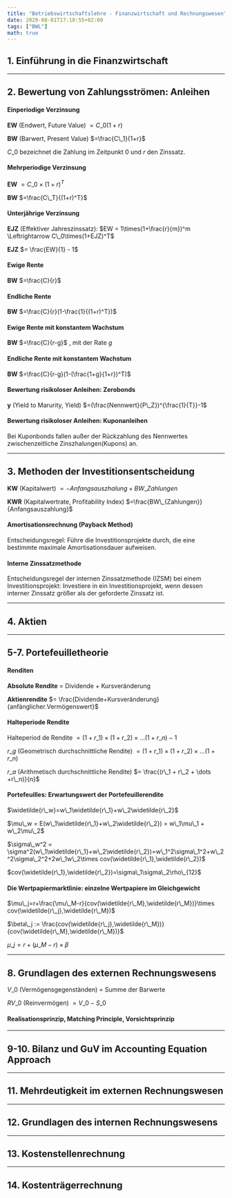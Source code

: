 ```yaml
---
title: "Betriebswirtschaftslehre - Finanzwirtschaft und Rechnungswesen"
date: 2020-08-01T17:10:55+02:00
tags: ["BWL"]
math: true
---
```


## 1. Einführung in die Finanzwirtschaft

---

## 2. Bewertung von Zahlungsströmen: Anleihen

#### Einperiodige Verzinsung

__EW__ (Endwert, Future Value) $= C\_0(1+r)$

__BW__ (Barwert, Present Value) $=\frac{C\_1}{1+r}$

$C\_0$ bezeichnet die Zahlung im Zeitpunkt 0 und $r$ den Zinssatz.

#### Mehrperiodige Verzinsung

__EW__ $=C\_0 \times (1+r)^T$

__BW__ $=\frac{C\_T}{(1+r)^T}$

#### Unterjährige Verzinsung

__EJZ__ (Effektiver Jahreszinssatz): $EW = 1\times(1+\frac{r}{m})^m \Leftrightarrow C\_0\times(1+EJZ)^T$ 

__EJZ__ $= \frac{EW}{1} - 1$

#### Ewige Rente

__BW__ $=\frac{C}{r}$

#### Endliche Rente

__BW__ $=\frac{C}{r}(1-\frac{1}{(1+r)^T})$

#### Ewige Rente mit konstantem Wachstum

__BW__ $=\frac{C}{r-g}$ , mit der Rate $g$

#### Endliche Rente mit konstantem Wachstum

__BW__ $=\frac{C}{r-g}(1-(\frac{1+g}{1+r})^T)$

#### Bewertung risikoloser Anleihen: Zerobonds

__y__ (Yield to Marurity, Yield) $=(\frac{Nennwert}{P\_Z})^{\frac{1}{T}}-1$

#### Bewertung risikoloser Anleihen: Kuponanleihen

Bei Kuponbonds fallen außer der Rückzahlung des Nennwertes zwischenzeitliche Zinszhalungen(Kupons) an.

---

## 3. Methoden der Investitionsentscheidung

__KW__ (Kapitalwert) $= - Anfangsauszhalung + BW\_{Zahlungen}$

__KWR__ (Kapitalwertrate, Profitability Index) $=\frac{BW\_{Zahlungen}}{Anfangsauszahlung}$

#### Amortisationsrechnung (Payback Method)

Entscheidungsregel: Führe die Investitionsprojekte durch, die eine bestimmte maximale Amortisationsdauer aufweisen.

#### Interne Zinssatzmethode

Entscheidungsregel der internen Zinssatzmethode (IZSM) bei einem Investitionsprojekt: Investiere in ein Investitionsprojekt, wenn dessen interner Zinssatz größer als der geforderte Zinssatz ist.

---

## 4. Aktien

---

## 5-7. Portefeuilletheorie

#### Renditen

__Absolute Rendite__ = Dividende + Kursveränderung

__Aktienrendite__ $= \frac{Dividende+Kursveränderung}{anfänglicher.Vermögenswert}$

#### Halteperiode Rendite

Halteperiod de Rendite $=(1+r\_1)\times(1+r\_2)\times\dots(1+r\_n)-1$

$r\_g$ (Geometrisch durchschnittliche Rendite) $=(1+r\_1)\times(1+r\_2)\times\dots(1+r\_n)$

$r\_a$ (Arithmetisch durchschnittliche Rendite) $= \frac{(r\_1 + r\_2 + \dots +r\_n)}{n}$

#### Portefeuilles: Erwartungswert der Portefeuillerendite

$\widetilde{r\_w}=w\_1\widetilde{r\_1}+w\_2\widetilde{r\_2}$

$\mu\_w = E(w\_1\widetilde{r\_1}+w\_2\widetilde{r\_2}) = w\_1\mu\_1 + w\_2\mu\_2$

$\sigma\_w^2 = \sigma^2(w\_1\widetilde{r\_1}+w\_2\widetilde{r\_2})=w\_1^2\sigma\_1^2+w\_2^2\sigma\_2^2+2w\_1w\_2\times cov(\widetilde{r\_1},\widetilde{r\_2})$

$cov(\widetilde{r\_1},\widetilde{r\_2})=\sigma\_1\sigma\_2\rho\_{12}$

#### Die Wertpapiermarktlinie: einzelne Wertpapiere im Gleichgewicht

$\mu\_j=r+\frac{\mu\_M-r}{cov(\widetilde{r\_M},\widetilde{r\_M})}\times cov(\widetilde{r\_j},\widetilde{r\_M})$

$\beta\_j := \frac{cov(\widetilde{r\_j},\widetilde{r\_M})}{cov(\widetilde{r\_M},\widetilde{r\_M})}$

$\mu\_j = r+(\mu\_M-r)\times\beta$

---

## 8. Grundlagen des externen Rechnungswesens

$V\_0$ (Vermögensgegenständen) = Summe der Barwerte

$RV\_0$ (Reinvermögen) $= V\_0 - S\_0$ 

#### Realisationsprinzip, Matching Principle, Vorsichtsprinzip

---

## 9-10. Bilanz und GuV im Accounting Equation Approach


---

## 11. Mehrdeutigkeit im externen Rechnungswesen


---

## 12. Grundlagen des internen Rechnungswesens


---

## 13. Kostenstellenrechnung


---

## 14. Kostenträgerrechnung 
